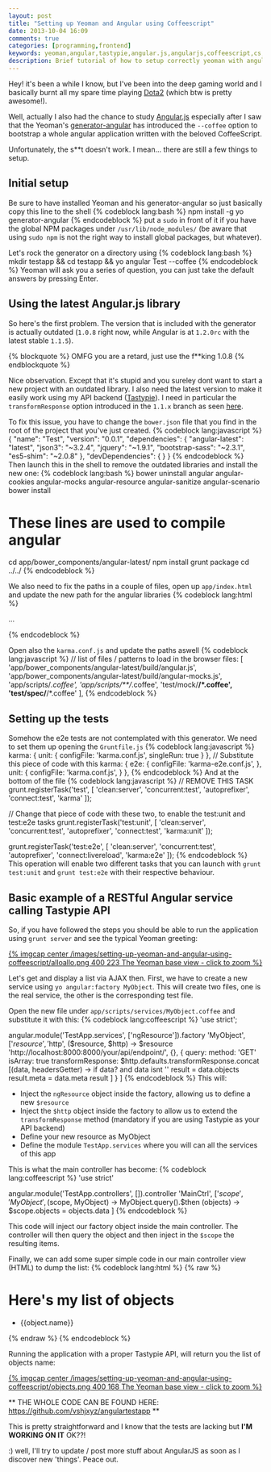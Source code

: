 ```yaml
---
layout: post
title: "Setting up Yeoman and Angular using Coffeescript"
date: 2013-10-04 16:09
comments: true
categories: [programming,frontend]
keywords: yeoman,angular,tastypie,angular.js,angularjs,coffeescript,cs,howto,tutorial
description: Brief tutorial of how to setup correctly yeoman with angular and coffeescript using Tastypie as the API backend
---
```


Hey! it's been a while I know, but I've been into the deep gaming world and I basically burnt all my spare time playing [Dota2](http://dota2.com/) (which btw is pretty awesome!).

Well, actually I also had the chance to study [Angular.js](http://angularjs.org/) especially after I saw that the Yeoman's [generator-angular](https://github.com/yeoman/generator-angular) has introduced the `--coffee` option to bootstrap a whole angular application written with the beloved CoffeeScript.

Unfortunately, the s**t doesn't work. I mean... there are still a few things to setup.
<!--more-->
Initial setup
---
Be sure to have installed Yeoman and his generator-angular so just basically copy this line to the shell
{% codeblock lang:bash %}
npm install -g yo generator-angular
{% endcodeblock %}
put a `sudo` in front of it if you have the global NPM packages under `/usr/lib/node_modules/` (be aware that using `sudo npm` is not the right way to install global packages, but whatever).

Let's rock the generator on a directory using
{% codeblock lang:bash %}
mkdir testapp && cd testapp && yo angular Test --coffee
{% endcodeblock %}
Yeoman will ask you a series of question, you can just take the default answers by pressing Enter.

Using the latest Angular.js library
---
So here's the first problem. The version that is included with the generator is actually outdated (`1.0.8` right now, while Angular is at `1.2.0rc` with the latest stable `1.1.5`).

{% blockquote %}
OMFG you are a retard, just use the f**king 1.0.8
{% endblockquote %}

Nice observation. Except that it's stupid and you sureley dont want to start a new project with an outdated library. I also need the latest version to make it easily work using my API backend ([Tastypie](http://tastypieapi.org/)). I need in particular the `transformResponse` option introduced in the `1.1.x` branch as seen [here](http://stackoverflow.com/a/17332903/771589).

To fix this issue, you have to change the `bower.json` file that you find in the root of the project that you've just created.
{% codeblock lang:javascript %}
{
  "name": "Test",
  "version": "0.0.1",
  "dependencies": {
    "angular-latest": "latest",
    "json3": "~3.2.4",
    "jquery": "~1.9.1",
    "bootstrap-sass": "~2.3.1",
    "es5-shim": "~2.0.8"
  },
  "devDependencies": {
  }
}
{% endcodeblock %}
Then launch this in the shell to remove the outdated libraries and install the new one:
{% codeblock lang:bash %}
bower uninstall angular angular-cookies angular-mocks angular-resource angular-sanitize angular-scenario
bower install
# These lines are used to compile angular
cd app/bower_components/angular-latest/
npm install
grunt package
cd ../../
{% endcodeblock %}

We also need to fix the paths in a couple of files, open up `app/index.html` and update the new path for the angular libraries
{% codeblock lang:html %}
<script src="bower_components/jquery/jquery.js"></script>
<script src="bower_components/angular-latest/build/angular.js"></script>

<!-- build:js scripts/plugins.js -->
...
<!-- endbuild -->

<!-- build:js scripts/modules.js -->
<script src="bower_components/angular-latest/build/angular-resource.js"></script>
<script src="bower_components/angular-latest/build/angular-cookies.js"></script>
<script src="bower_components/angular-latest/build/angular-sanitize.js"></script>
<!-- endbuild -->
{% endcodeblock %}

Open also the `karma.conf.js` and update the paths aswell
{% codeblock lang:javascript %}
// list of files / patterns to load in the browser
files: [
  'app/bower_components/angular-latest/build/angular.js',
  'app/bower_components/angular-latest/build/angular-mocks.js',
  'app/scripts/*.coffee',
  'app/scripts/**/*.coffee',
  'test/mock/**/*.coffee',
  'test/spec/**/*.coffee'
],
{% endcodeblock %}

Setting up the tests
---
Somehow the e2e tests are not contemplated with this generator. We need to set them up opening the `Gruntfile.js`
{% codeblock lang:javascript %}
karma: {
  unit: {
    configFile: 'karma.conf.js',
    singleRun: true
  }
},
// Substitute this piece of code with this
karma: {
  e2e: {
    configFile: 'karma-e2e.conf.js',
  },
  unit: {
    configFile: 'karma.conf.js',
  }
},
{% endcodeblock %}
And at the bottom of the file
{% codeblock lang:javascript %}
  // REMOVE THIS TASK
  grunt.registerTask('test', [
    'clean:server',
    'concurrent:test',
    'autoprefixer',
    'connect:test',
    'karma'
  ]);

  // Change that piece of code with these two, to enable the test:unit and test:e2e tasks
  grunt.registerTask('test:unit', [
    'clean:server',
    'concurrent:test',
    'autoprefixer',
    'connect:test',
    'karma:unit'
  ]);

  grunt.registerTask('test:e2e', [
    'clean:server',
    'concurrent:test',
    'autoprefixer',
    'connect:livereload',
    'karma:e2e'
  ]);
{% endcodeblock %}
This operation will enable two different tasks that you can launch with `grunt test:unit` and `grunt test:e2e` with their respective behaviour.

Basic example of a RESTful Angular service calling Tastypie API
---
So, if you have followed the steps you should be able to run the application using `grunt server` and see the typical Yeoman greeting:

[{% imgcap center /images/setting-up-yeoman-and-angular-using-coffeescript/alloallo.png 400 223 The Yeoman base view - click to zoom %}](/images/setting-up-yeoman-and-angular-using-coffeescript/alloallo.png)

Let's get and display a list via AJAX then. First, we have to create a new service using `yo angular:factory MyObject`. This will create two files, one is the real service, the other is the corresponding test file.

Open the new file under `app/scripts/services/MyObject.coffee` and substitute it with this:
{% codeblock lang:coffeescript %}
'use strict';

angular.module('TestApp.services', ['ngResource']).factory 'MyObject',['$resource', '$http', ($resource, $http) ->
    $resource 'http://localhost:8000\:8000/your/api/endpoint/', {}, {
        query:
            method: 'GET'
            isArray: true
            transformResponse: $http.defaults.transformResponse.concat [(data, headersGetter) ->
                if data? and data isnt ''
                    result = data.objects
                    result.meta = data.meta
                    result
            ]
    }
]
{% endcodeblock %}
This will:
* Inject the `ngResource` object inside the factory, allowing us to define a new `$resource`
* Inject the `$http` object inside the factory to allow us to extend the `transformResponse` method (mandatory if you are using Tastypie as your API backend)
* Define your new resource as MyObject
* Define the module `TestApp.services` where you will can all the services of this app

This is what the main controller has become:
{% codeblock lang:coffeescript %}
'use strict'

angular.module('TestApp.controllers', []).controller 'MainCtrl', ['$scope', 'MyObject', ($scope, MyObject) ->
    MyObject.query().$then (objects) ->
        $scope.objects = objects.data
]
{% endcodeblock %}

This code will inject our factory object inside the main controller. The controller will then query the object and then inject in the `$scope` the resulting items.

Finally, we can add some super simple code in our main controller view (HTML) to dump the list:
{% codeblock lang:html %}
{% raw %}
<div class="hero-unit">
  <h1>Here's my list of objects</h1>
  <ul>
      <li ng-repeat="object in objects">{{object.name}}</li>
  </ul>
</div>
{% endraw %}
{% endcodeblock %}

Running the application with a proper Tastypie API, will return you the list of objects name:

[{% imgcap center /images/setting-up-yeoman-and-angular-using-coffeescript/objects.png 400 168 The Yeoman base view - click to zoom %}](/images/setting-up-yeoman-and-angular-using-coffeescript/objects.png)

** THE WHOLE CODE CAN BE FOUND HERE: https://github.com/vshjxyz/angulartestapp **

This is pretty straightforward and I know that the tests are lacking but **I'M WORKING ON IT** OK??!

:) well, I'll try to update / post more stuff about AngularJS as soon as I discover new 'things'. Peace out.
